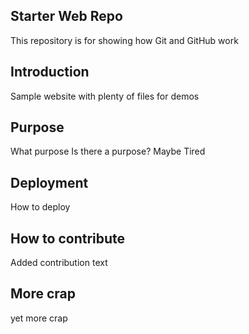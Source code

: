 ## Starter Web Repo

This repository is for showing how Git and GitHub work

## Introduction

Sample website with plenty of files for demos

## Purpose
What purpose
Is there a purpose?
Maybe
Tired

## Deployment
How to deploy

## How to contribute
Added contribution text

## More crap
yet more crap
